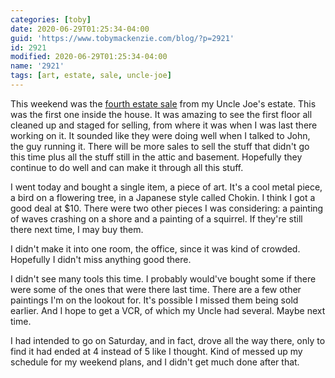 ```yaml
---
categories: [toby]
date: 2020-06-29T01:25:34-04:00
guid: 'https://www.tobymackenzie.com/blog/?p=2921'
id: 2921
modified: 2020-06-29T01:25:34-04:00
name: '2921'
tags: [art, estate, sale, uncle-joe]
---
```


This weekend was the [fourth estate sale](https://www.estatesales.net/OH/Parma-Heights/44130/2555661) from my Uncle Joe's estate.<!--more-->  This was the first one inside the house.  It was amazing to see the first floor all cleaned up and staged for selling, from where it was when I was last there working on it.  It sounded like they were doing well when I talked to John, the guy running it.  There will be more sales to sell the stuff that didn't go this time plus all the stuff still in the attic and basement.  Hopefully they continue to do well and can make it through all this stuff.

I went today and bought a single item, a piece of art.  It's a cool metal piece, a bird on a flowering tree, in a Japanese style called Chokin.  I think I got a good deal at $10.  There were two other pieces I was considering: a painting of waves crashing on a shore and a painting of a squirrel.  If they're still there next time, I may buy them.

I didn't make it into one room, the office, since it was kind of crowded.  Hopefully I didn't miss anything good there.

I didn't see many tools this time.  I probably would've bought some if there were some of the ones that were there last time.  There are a few other paintings I'm on the lookout for.  It's possible I missed them being sold earlier.  And I hope to get a VCR, of which my Uncle had several.  Maybe next time.

I had intended to go on Saturday, and in fact, drove all the way there, only to find it had ended at 4 instead of 5 like I thought.  Kind of messed up my schedule for my weekend plans, and I didn't get much done after that.
